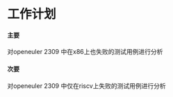 # 工作计划



#### 主要

对openeuler 2309 中在x86上也失败的测试用例进行分析

#### 次要

对openeuler 2309 中仅在riscv上失败的测试用例进行分析

